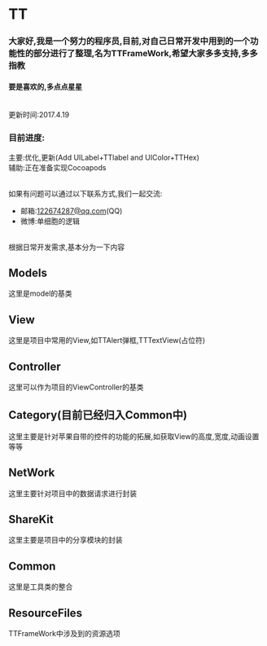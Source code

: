 # TT
### 大家好,我是一个努力的程序员,目前,对自己日常开发中用到的一个功能性的部分进行了整理,名为TTFrameWork,希望大家多多支持,多多指教</br>
#### 要是喜欢的,多点点星星

<br>更新时间:2017.4.19</br>
### 目前进度:</br>
主要:优化,更新(Add UILabel+TTlabel and UIColor+TTHex)</br>
辅助:正在准备实现Cocoapods</br>

<br>如果有问题可以通过以下联系方式,我们一起交流:
* 邮箱:122674287@qq.com(QQ)
* 微博:单细胞的逻辑

<br>根据日常开发需求,基本分为一下内容</br>
## Models</br>
这里是model的基类</br>
## View</br>
这里是项目中常用的View,如TTAlert弹框,TTTextView(占位符)</br>
## Controller</br>
这里可以作为项目的ViewController的基类</br>
## Category(目前已经归入Common中)</br>
这里主要是针对苹果自带的控件的功能的拓展,如获取View的高度,宽度,动画设置等等</br>

## NetWork</br>
这里主要针对项目中的数据请求进行封装</br>
## ShareKit</br>
这里主要是项目中的分享模块的封装</br>

## Common</br>
这里是工具类的整合</br>
## ResourceFiles</br>
TTFrameWork中涉及到的资源选项</br>


